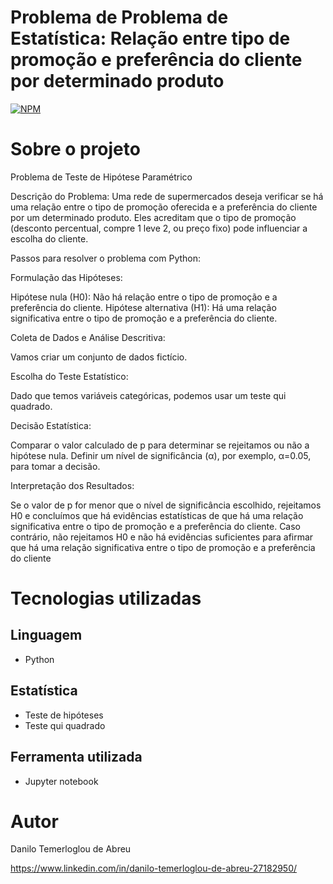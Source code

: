 # Problema de Problema de Estatística: Relação entre tipo de promoção e preferência do cliente por determinado produto
[![NPM](https://img.shields.io/npm/l/react)](https://github.com/DaniloTAbreu/Projeto3?tab=MIT-1-ov-file) 

# Sobre o projeto

Problema de Teste de Hipótese Paramétrico


Descrição do Problema:
Uma rede de supermercados deseja verificar se há uma relação entre o tipo de promoção oferecida e a preferência do cliente por um determinado produto. Eles acreditam que o tipo de promoção (desconto percentual, compre 1 leve 2, ou preço fixo) pode influenciar a escolha do cliente.

Passos para resolver o problema com Python:

Formulação das Hipóteses:

Hipótese nula (H0): Não há relação entre o tipo de promoção e a preferência do cliente.
Hipótese alternativa (H1): Há uma relação significativa entre o tipo de promoção e a preferência do cliente.

Coleta de Dados e Análise Descritiva:

Vamos criar um conjunto de dados fictício.


Escolha do Teste Estatístico:

Dado que temos variáveis categóricas, podemos usar um teste qui quadrado.


Decisão Estatística:

Comparar o valor calculado de p para determinar se rejeitamos ou não a hipótese nula.
Definir um nível de significância (α), por exemplo, α=0.05, para tomar a decisão.


Interpretação dos Resultados:

Se o valor de p for menor que o nível de significância escolhido, rejeitamos H0 e concluímos que há evidências estatísticas de que há uma relação significativa entre o tipo de promoção e a preferência do cliente.
Caso contrário, não rejeitamos H0 e não há evidências suficientes para afirmar que há uma relação significativa entre o tipo de promoção e a preferência do cliente



# Tecnologias utilizadas
## Linguagem
- Python


## Estatística
- Teste de hipóteses
- Teste qui quadrado


## Ferramenta utilizada
- Jupyter notebook

# Autor

Danilo Temerloglou de Abreu

https://www.linkedin.com/in/danilo-temerloglou-de-abreu-27182950/